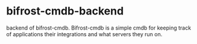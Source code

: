 # bifrost-cmdb-backend

backend of bifrost-cmdb. Bifrost-cmdb is a simple cmdb for keeping track of applications their integrations and what servers they run on.
